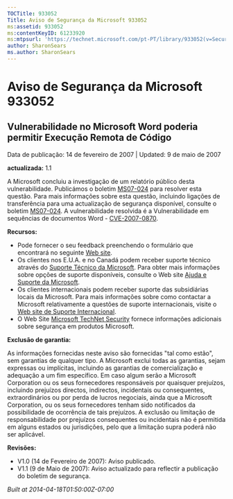 ```yaml
---
TOCTitle: 933052
Title: Aviso de Segurança da Microsoft 933052
ms:assetid: 933052
ms:contentKeyID: 61233920
ms:mtpsurl: 'https://technet.microsoft.com/pt-PT/library/933052(v=Security.10)'
author: SharonSears
ms.author: SharonSears
---
```




Aviso de Segurança da Microsoft 933052
======================================

Vulnerabilidade no Microsoft Word poderia permitir Execução Remota de Código
----------------------------------------------------------------------------

Data de publicação: 14 de fevereiro de 2007 | Updated: 9 de maio de 2007

**actualizada:** 1.1

A Microsoft concluiu a investigação de um relatório público desta vulnerabilidade. Publicámos o boletim [MS07-024](http://go.microsoft.com/fwlink/?linkid=85636) para resolver esta questão. Para mais informações sobre esta questão, incluindo ligações de transferência para uma actualização de segurança disponível, consulte o boletim [MS07-024](http://go.microsoft.com/fwlink/?linkid=85636). A vulnerabilidade resolvida é a Vulnerabilidade em sequências de documentos Word - [CVE-2007-0870](http://www.cve.mitre.org/cgi-bin/cvename.cgi?name=cve-2007-0870).

**Recursos:**

-   Pode fornecer o seu feedback preenchendo o formulário que encontrará no seguinte [Web site](https://support.microsoft.com/common/survey.aspx?scid=sw;en;1257&amp;showpage=1&amp;ws=technet&amp;sd=tech).
-   Os clientes nos E.U.A. e no Canadá podem receber suporte técnico através do [Suporte Técnico da Microsoft](http://go.microsoft.com/fwlink/?linkid=21131). Para obter mais informações sobre opções de suporte disponíveis, consulte o Web site [Ajuda e Suporte da Microsoft](http://support.microsoft.com/).
-   Os clientes internacionais podem receber suporte das subsidiárias locais da Microsoft. Para mais informações sobre como contactar a Microsoft relativamente a questões de suporte internacionais, visite o [Web site de Suporte Internacional](http://go.microsoft.com/fwlink/?linkid=21155).
-   O Web Site [Microsoft TechNet Security](http://go.microsoft.com/fwlink/?linkid=21132) fornece informações adicionais sobre segurança em produtos Microsoft.

**Exclusão de garantia:**

As informações fornecidas neste aviso são fornecidas "tal como estão", sem garantias de qualquer tipo. A Microsoft exclui todas as garantias, sejam expressas ou implícitas, incluindo as garantias de comercialização e adequação a um fim específico. Em caso algum serão a Microsoft Corporation ou os seus fornecedores responsáveis por quaisquer prejuízos, incluindo prejuízos directos, indirectos, incidentais ou consequentes, extraordinários ou por perda de lucros negociais, ainda que a Microsoft Corporation, ou os seus fornecedores tenham sido notificados da possibilidade de ocorrência de tais prejuízos. A exclusão ou limitação de responsabilidade por prejuízos consequentes ou incidentais não é permitida em alguns estados ou jurisdições, pelo que a limitação supra poderá não ser aplicável.

**Revisões:**

-   V1.0 (14 de Fevereiro de 2007): Aviso publicado.
-   V1.1 (9 de Maio de 2007): Aviso actualizado para reflectir a publicação do boletim de segurança.

*Built at 2014-04-18T01:50:00Z-07:00*
